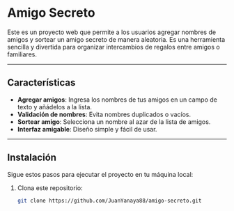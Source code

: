 # Amigo Secreto

Este es un proyecto web que permite a los usuarios agregar nombres de amigos y sortear un amigo secreto de manera aleatoria. Es una herramienta sencilla y divertida para organizar intercambios de regalos entre amigos o familiares.

---

## Características 

- **Agregar amigos**: Ingresa los nombres de tus amigos en un campo de texto y añádelos a la lista.
- **Validación de nombres**: Evita nombres duplicados o vacíos.
- **Sortear amigo**: Selecciona un nombre al azar de la lista de amigos.
- **Interfaz amigable**: Diseño simple y fácil de usar.

---

## Instalación

Sigue estos pasos para ejecutar el proyecto en tu máquina local:

1. Clona este repositorio:
   ```bash
   git clone https://github.com/JuanYanaya88/amigo-secreto.git
